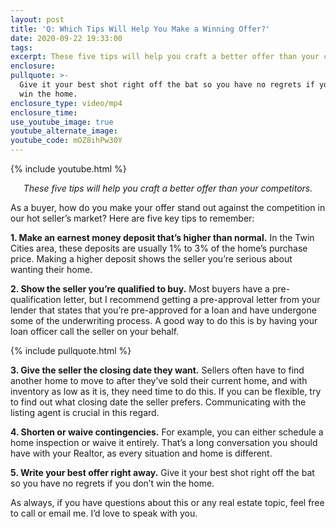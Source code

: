 ```yaml
---
layout: post
title: 'Q: Which Tips Will Help You Make a Winning Offer?'
date: 2020-09-22 19:33:00
tags:
excerpt: These five tips will help you craft a better offer than your competitors.
enclosure:
pullquote: >-
  Give it your best shot right off the bat so you have no regrets if you don’t
  win the home.
enclosure_type: video/mp4
enclosure_time:
use_youtube_image: true
youtube_alternate_image:
youtube_code: mOZ8ihPw30Y
---
```


{% include youtube.html %}

<p style="text-align: center;"><em>These five tips will help you craft a better offer than your competitors.</em></p>

As a buyer, how do you make your offer stand out against the competition in our hot seller’s market? Here are five key tips to remember:

**1\. Make an earnest money deposit that’s higher than normal.** In the Twin Cities area, these deposits are usually 1% to 3% of the home’s purchase price. Making a higher deposit shows the seller you’re serious about wanting their home.

**2\. Show the seller you’re qualified to buy.** Most buyers have a pre-qualification letter, but I recommend getting a pre-approval letter from your lender that states that you’re pre-approved for a loan and have undergone some of the underwriting process. A good way to do this is by having your loan officer call the seller on your behalf.

{% include pullquote.html %}

**3\. Give the seller the closing date they want.** Sellers often have to find another home to move to after they’ve sold their current home, and with inventory as low as it is, they need time to do this. If you can be flexible, try to find out what closing date the seller prefers. Communicating with the listing agent is crucial in this regard.&nbsp;

**4\. Shorten or waive contingencies.** For example, you can either schedule a home inspection or waive it entirely. That’s a long conversation you should have with your Realtor, as every situation and home is different.&nbsp;

**5\. Write your best offer right away.** Give it your best shot right off the bat so you have no regrets if you don’t win the home.&nbsp;

As always, if you have questions about this or any real estate topic, feel free to call or email me. I’d love to speak with you.